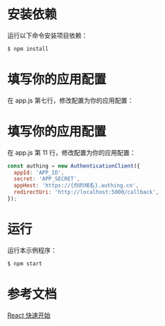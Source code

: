 # 安装依赖

运行以下命令安装项目依赖：

```bash
$ npm install
```

# 填写你的应用配置

在 app.js 第七行，修改配置为你的应用配置：

# 填写你的应用配置

在 app.js 第 11 行，修改配置为你的应用配置：

```js
const authing = new AuthenticationClient({
  appId: 'APP_ID',
  secret: 'APP_SECRET',
  appHost: 'https://{你的域名}.authing.cn',
  redirectUri: 'http://localhost:5000/callback',
});
```

# 运行

运行本示例程序：

```bash
$ npm start
```

# 参考文档

[React 快速开始](https://docs.authing.cn/v2/quickstarts/spa/react.html)